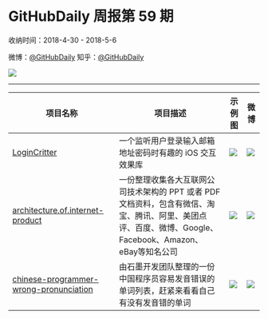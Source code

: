 # GitHubDaily 周报第 59 期

收纳时间：2018-4-30 - 2018-5-6

微博：[@GitHubDaily](https://weibo.com/GitHubDaily)
知乎：[@GitHubDaily](https://www.zhihu.com/people/githubdaily)

![](https://raw.githubusercontent.com/GitHubDaily/GitHubDaily/master/assets/weixin.png)

---

项目名称 | 项目描述 | 示例图 | 微博
--- | --- | --- | ---
[LoginCritter](status.github_url) | 一个监听用户登录输入邮箱地址密码时有趣的 iOS 交互效果库 | ![](http://wx4.sinaimg.cn/large/006fiYtfly1fqw9838hspg30980e9u0y.gif) | [![](https://raw.githubusercontent.com/GitHubDaily/GitHubDaily/master/assets/sina_logo.png)](https://weibo.com/5722964389/Gf2YepXRo)
[architecture.of.internet-product](status.github_url) | 一份整理收集各大互联网公司技术架构的 PPT 或者 PDF 文档资料，包含有微信、淘宝、腾讯、阿里、美团点评、百度、微博、Google、Facebook、Amazon、eBay等知名公司 | ![](http://wx2.sinaimg.cn/large/006fiYtfly1fqxdv4s58sj30xu12qgs0.jpg) | [![](https://raw.githubusercontent.com/GitHubDaily/GitHubDaily/master/assets/sina_logo.png)](https://weibo.com/5722964389/GeTxKfcQv)
[chinese-programmer-wrong-pronunciation](status.github_url) | 由石墨开发团队整理的一份中国程序员容易发音错误的单词列表，赶紧来看看自己有没有发音错的单词 | ![](http://wx4.sinaimg.cn/large/006fiYtfly1fqw93yjzbjj31i24nahdt.jpg) | [![](https://raw.githubusercontent.com/GitHubDaily/GitHubDaily/master/assets/sina_logo.png)](https://weibo.com/5722964389/GeK7f2hhu)

